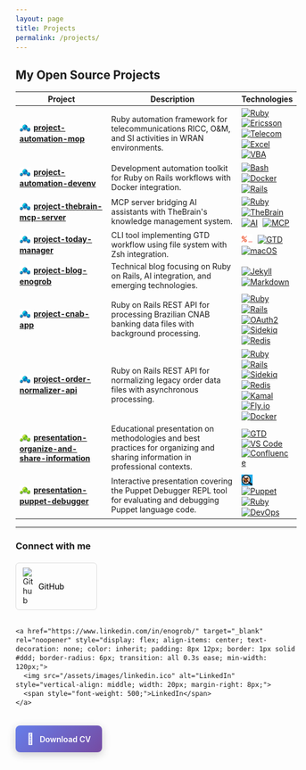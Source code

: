 ```yaml
---
layout: page
title: Projects
permalink: /projects/
---
```


<style>
table {
  width: 100%;
  table-layout: fixed;
}
table th:nth-child(1), table td:nth-child(1) {
  width: 35%;
}
table th:nth-child(2), table td:nth-child(2) {
  width: 50%;
}
table th:nth-child(3), table td:nth-child(3) {
  width: 15%;
}
</style>

## My Open Source Projects

| Project | Description | Technologies |
|---------|-------------|--------------|
| <img src="/assets/images/project.png" alt="Project" style="vertical-align: middle; width: 20px; margin-right: 5px;"><span style="font-size: 14px;">[**project-automation-mop**](https://github.com/enogrob/project-automation-mop)</span> | Ruby automation framework for telecommunications RICC, O&M, and SI activities in WRAN environments. | <a href="https://www.ruby-lang.org/" target="_blank"><img src="https://cdn.jsdelivr.net/gh/devicons/devicon/icons/ruby/ruby-original.svg" alt="Ruby" width="20" height="20" style="vertical-align: middle; margin-right: 5px;"></a> <a href="https://www.ericsson.com/" target="_blank"><img src="https://www.ericsson.com/favicon.ico" alt="Ericsson" width="20" height="20" style="vertical-align: middle; margin-right: 5px;"></a> <a href="https://networkx.org/" target="_blank"><img src="https://cdn.jsdelivr.net/gh/devicons/devicon/icons/networkx/networkx-original.svg" alt="Telecom" width="20" height="20" style="vertical-align: middle; margin-right: 5px;"></a> <a href="https://www.microsoft.com/en-us/microsoft-365/excel" target="_blank"><img src="https://img.icons8.com/color/48/microsoft-excel-2019.png" alt="Excel" width="20" height="20" style="vertical-align: middle; margin-right: 5px;"></a> <a href="https://docs.microsoft.com/en-us/office/vba/api/overview/" target="_blank"><img src="https://img.icons8.com/fluency/48/microsoft-office-2019.png" alt="VBA" width="20" height="20" style="vertical-align: middle;"></a> |
| <img src="/assets/images/project.png" alt="Project" style="vertical-align: middle; width: 20px; margin-right: 5px;"><span style="font-size: 14px;">[**project-automation-devenv**](https://github.com/enogrob/project-automation-devenv)</span> | Development automation toolkit for Ruby on Rails workflows with Docker integration. | <a href="https://www.gnu.org/software/bash/" target="_blank"><img src="https://cdn.jsdelivr.net/gh/devicons/devicon/icons/bash/bash-original.svg" alt="Bash" width="20" height="20" style="vertical-align: middle; margin-right: 5px;"></a> <a href="https://www.docker.com/" target="_blank"><img src="https://cdn.jsdelivr.net/gh/devicons/devicon/icons/docker/docker-original.svg" alt="Docker" width="20" height="20" style="vertical-align: middle; margin-right: 5px;"></a> <a href="https://rubyonrails.org/" target="_blank"><img src="https://cdn.jsdelivr.net/gh/devicons/devicon/icons/rails/rails-original-wordmark.svg" alt="Rails" width="20" height="20" style="vertical-align: middle;"></a> |
| <img src="/assets/images/project.png" alt="Project" style="vertical-align: middle; width: 20px; margin-right: 5px;"><span style="font-size: 14px;">[**project-thebrain-mcp-server**](https://github.com/enogrob/project-thebrain-mcp-server)</span> | MCP server bridging AI assistants with TheBrain's knowledge management system. | <a href="https://www.ruby-lang.org/" target="_blank"><img src="https://cdn.jsdelivr.net/gh/devicons/devicon/icons/ruby/ruby-original.svg" alt="Ruby" width="20" height="20" style="vertical-align: middle; margin-right: 5px;"></a> <a href="https://www.thebrain.com/" target="_blank"><img src="https://www.thebrain.com/favicon.ico" alt="TheBrain" width="20" height="20" style="vertical-align: middle; margin-right: 5px;"></a> <a href="https://www.tensorflow.org/" target="_blank"><img src="https://cdn.jsdelivr.net/gh/devicons/devicon/icons/tensorflow/tensorflow-original.svg" alt="AI" width="20" height="20" style="vertical-align: middle; margin-right: 5px;"></a> <a href="https://modelcontextprotocol.io/" target="_blank"><img src="https://cdn.jsdelivr.net/gh/devicons/devicon/icons/json/json-original.svg" alt="MCP" width="20" height="20" style="vertical-align: middle;"></a> |
| <img src="/assets/images/project.png" alt="Project" style="vertical-align: middle; width: 20px; margin-right: 5px;"><span style="font-size: 14px;">[**project-today-manager**](https://github.com/enogrob/project-today-manager)</span> | CLI tool implementing GTD workflow using file system with Zsh integration. | <a href="https://www.zsh.org/" target="_blank"><img src="/assets/images/zsh.png" alt="Zsh" width="20" height="20" style="vertical-align: middle; margin-right: 5px;"></a> <a href="https://www.vim.org/" target="_blank"><img src="https://cdn.jsdelivr.net/gh/devicons/devicon/icons/vim/vim-original.svg" alt="GTD" width="20" height="20" style="vertical-align: middle; margin-right: 5px;"></a> <a href="https://www.apple.com/macos/" target="_blank"><img src="https://cdn.jsdelivr.net/gh/devicons/devicon/icons/apple/apple-original.svg" alt="macOS" width="20" height="20" style="vertical-align: middle;"></a> |
| <img src="/assets/images/project.png" alt="Project" style="vertical-align: middle; width: 20px; margin-right: 5px;"><span style="font-size: 14px;">[**project-blog-enogrob**](https://github.com/enogrob/project-blog-enogrob)</span> | Technical blog focusing on Ruby on Rails, AI integration, and emerging technologies. | <a href="https://jekyllrb.com/" target="_blank"><img src="https://cdn.jsdelivr.net/gh/devicons/devicon/icons/jekyll/jekyll-original.svg" alt="Jekyll" width="20" height="20" style="vertical-align: middle; margin-right: 5px;"></a> <a href="https://www.markdownguide.org/" target="_blank"><img src="https://cdn.jsdelivr.net/gh/devicons/devicon/icons/markdown/markdown-original.svg" alt="Markdown" width="20" height="20" style="vertical-align: middle;"></a> |
| <img src="/assets/images/project.png" alt="Project" style="vertical-align: middle; width: 20px; margin-right: 5px;"><span style="font-size: 14px;">[**project-cnab-app**](https://github.com/enogrob/project-cnab-app)</span> | Ruby on Rails REST API for processing Brazilian CNAB banking data files with background processing. | <a href="https://www.ruby-lang.org/" target="_blank"><img src="https://cdn.jsdelivr.net/gh/devicons/devicon/icons/ruby/ruby-original.svg" alt="Ruby" width="20" height="20" style="vertical-align: middle; margin-right: 5px;"></a> <a href="https://rubyonrails.org/" target="_blank"><img src="https://cdn.jsdelivr.net/gh/devicons/devicon/icons/rails/rails-original-wordmark.svg" alt="Rails" width="20" height="20" style="vertical-align: middle; margin-right: 5px;"></a> <a href="https://oauth.net/2/" target="_blank"><img src="https://img.icons8.com/color/48/security-checked.png" alt="OAuth2" width="20" height="20" style="vertical-align: middle; margin-right: 5px;"></a> <a href="https://sidekiq.org/" target="_blank"><img src="https://sidekiq.org/favicon.ico" alt="Sidekiq" width="20" height="20" style="vertical-align: middle; margin-right: 5px;"></a> <a href="https://redis.io/" target="_blank"><img src="https://cdn.jsdelivr.net/gh/devicons/devicon/icons/redis/redis-original.svg" alt="Redis" width="20" height="20" style="vertical-align: middle;"></a> |
| <img src="/assets/images/project.png" alt="Project" style="vertical-align: middle; width: 20px; margin-right: 5px;"><span style="font-size: 14px;">[**project-order-normalizer-api**](https://github.com/enogrob/project-order-normalizer-api)</span> | Ruby on Rails REST API for normalizing legacy order data files with asynchronous processing. | <a href="https://www.ruby-lang.org/" target="_blank"><img src="https://cdn.jsdelivr.net/gh/devicons/devicon/icons/ruby/ruby-original.svg" alt="Ruby" width="20" height="20" style="vertical-align: middle; margin-right: 5px;"></a> <a href="https://rubyonrails.org/" target="_blank"><img src="https://cdn.jsdelivr.net/gh/devicons/devicon/icons/rails/rails-original-wordmark.svg" alt="Rails" width="20" height="20" style="vertical-align: middle; margin-right: 5px;"></a> <a href="https://sidekiq.org/" target="_blank"><img src="https://sidekiq.org/favicon.ico" alt="Sidekiq" width="20" height="20" style="vertical-align: middle; margin-right: 5px;"></a> <a href="https://redis.io/" target="_blank"><img src="https://cdn.jsdelivr.net/gh/devicons/devicon/icons/redis/redis-original.svg" alt="Redis" width="20" height="20" style="vertical-align: middle; margin-right: 5px;"></a> <a href="https://kamal-deploy.org/" target="_blank"><img src="https://img.icons8.com/color/48/deployment.png" alt="Kamal" width="20" height="20" style="vertical-align: middle; margin-right: 5px;"></a> <a href="https://fly.io/" target="_blank"><img src="https://fly.io/phx/ui/images/favicon/favicon-595d1312b35dfe32838befdf8505515e.ico?vsn=d" alt="Fly.io" width="20" height="20" style="vertical-align: middle; margin-right: 5px;"></a> <a href="https://www.docker.com/" target="_blank"><img src="https://cdn.jsdelivr.net/gh/devicons/devicon/icons/docker/docker-original.svg" alt="Docker" width="20" height="20" style="vertical-align: middle;"></a> |
| <img src="/assets/images/presentation.png" alt="Presentation" style="vertical-align: middle; width: 20px; margin-right: 5px;"><span style="font-size: 14px;">[**presentation-organize-and-share-information**](https://github.com/enogrob/presentation-organize-and-share-information)</span> | Educational presentation on methodologies and best practices for organizing and sharing information in professional contexts. | <a href="https://www.gettingthingsdone.com/" target="_blank"><img src="https://gettingthingsdone.com/favicon-32x32.png" alt="GTD" width="20" height="20" style="vertical-align: middle; margin-right: 5px;"></a> <a href="https://code.visualstudio.com/" target="_blank"><img src="https://cdn.jsdelivr.net/gh/devicons/devicon/icons/vscode/vscode-original.svg" alt="VS Code" width="20" height="20" style="vertical-align: middle; margin-right: 5px;"></a> <a href="https://www.atlassian.com/software/confluence" target="_blank"><img src="https://img.icons8.com/color/48/confluence.png" alt="Confluence" width="20" height="20" style="vertical-align: middle;"></a> |
| <img src="/assets/images/presentation.png" alt="Presentation" style="vertical-align: middle; width: 20px; margin-right: 5px;"><span style="font-size: 14px;">[**presentation-puppet-debugger**](https://github.com/enogrob/presentation-puppet-debugger)</span> | Interactive presentation covering the Puppet Debugger REPL tool for evaluating and debugging Puppet language code. | <a href="https://www.puppetdebugger.com/" target="_blank"><img src="/assets/images/puppet-debugger.png" alt="Puppet Debugger" width="20" height="20" style="vertical-align: middle; margin-right: 5px;"></a> <a href="https://puppet.com/" target="_blank"><img src="https://www.puppet.com/sites/default/files/favicon.ico" alt="Puppet" width="20" height="20" style="vertical-align: middle; margin-right: 5px;"></a> <a href="https://www.ruby-lang.org/" target="_blank"><img src="https://cdn.jsdelivr.net/gh/devicons/devicon/icons/ruby/ruby-original.svg" alt="Ruby" width="20" height="20" style="vertical-align: middle; margin-right: 5px;"></a> <a href="https://www.linux.org/" target="_blank"><img src="https://cdn.jsdelivr.net/gh/devicons/devicon/icons/linux/linux-original.svg" alt="DevOps" width="20" height="20" style="vertical-align: middle;"></a> |

---

### Connect with me

<div style="display: flex; flex-direction: column; gap: 10px; margin-top: 20px;">
  <div style="display: flex; align-items: center; gap: 15px; flex-wrap: wrap;">
    <a href="https://github.com/enogrob" target="_blank" rel="noopener" style="display: flex; align-items: center; text-decoration: none; color: inherit; padding: 8px 12px; border: 1px solid #ddd; border-radius: 6px; transition: all 0.3s ease; min-width: 120px;">
      <img src="/assets/images/github.ico" alt="Github" style="vertical-align: middle; width: 20px; margin-right: 8px;">
      <span style="font-weight: 500;">GitHub</span>
    </a>
    
    <a href="https://www.linkedin.com/in/enogrob/" target="_blank" rel="noopener" style="display: flex; align-items: center; text-decoration: none; color: inherit; padding: 8px 12px; border: 1px solid #ddd; border-radius: 6px; transition: all 0.3s ease; min-width: 120px;">
      <img src="/assets/images/linkedin.ico" alt="LinkedIn" style="vertical-align: middle; width: 20px; margin-right: 8px;">
      <span style="font-weight: 500;">LinkedIn</span>
    </a>
  </div>
  
  <div style="margin-top: 10px;">
    <a href="/resources/roberto-nogueira_cv_dev_en.pdf" target="_blank" rel="noopener" style="display: inline-flex; align-items: center; text-decoration: none; color: #fff; background: linear-gradient(135deg, #667eea 0%, #764ba2 100%); padding: 12px 20px; border-radius: 8px; font-weight: 600; box-shadow: 0 4px 15px rgba(0,0,0,0.2); transition: all 0.3s ease; transform: translateY(0);">
      <span style="font-size: 20px; margin-right: 10px;">📄</span>
      <span>Download CV</span>
    </a>
  </div>
</div>

<style>
a[href*="github.com"]:hover, a[href*="linkedin.com"]:hover {
  border-color: #007acc !important;
  box-shadow: 0 2px 8px rgba(0,122,204,0.3) !important;
  transform: translateY(-1px) !important;
}

a[href*=".pdf"]:hover {
  transform: translateY(-2px) !important;
  box-shadow: 0 6px 20px rgba(0,0,0,0.3) !important;
}
</style>
